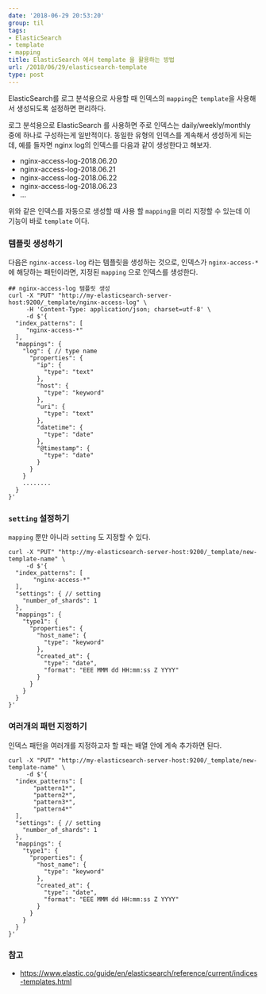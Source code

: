 ```yaml
---
date: '2018-06-29 20:53:20'
group: til
tags:
- ElasticSearch
- template
- mapping
title: ElasticSearch 에서 template 을 활용하는 방법
url: /2018/06/29/elasticsearch-template
type: post
---
```


ElasticSearch를 로그 분석용으로 사용할 때 인덱스의 `mapping`은 `template`을 사용해서 생성되도록 설정하면 편리하다.

<!--more-->

로그 분석용으로 ElasticSearch 를 사용하면 주로 인덱스는 daily/weekly/monthly 중에 하나로 구성하는게 일반적이다.
동일한 유형의 인덱스를 계속해서 생성하게 되는데, 예를 들자면 nginx log의 인덱스를 다음과 같이 생성한다고 해보자.

- nginx-access-log-2018.06.20
- nginx-access-log-2018.06.21
- nginx-access-log-2018.06.22
- nginx-access-log-2018.06.23
- ...

위와 같은 인덱스를 자동으로 생성할 때 사용 할 `mapping`을 미리 지정할 수 있는데 이 기능이 바로 `template` 이다.


### 템플릿 생성하기

다음은 `nginx-access-log` 라는 템플릿을 생성하는 것으로, 인덱스가 `nginx-access-*` 에 해당하는 패턴이라면, 지정된 `mapping` 으로 인덱스를 생성한다.

```
## nginx-access-log 템플릿 생성
curl -X "PUT" "http://my-elasticsearch-server-host:9200/_template/nginx-access-log" \
     -H 'Content-Type: application/json; charset=utf-8' \
     -d $'{
  "index_patterns": [
     "nginx-access-*"
  ],
  "mappings": {
    "log": { // type name
      "properties": {
        "ip": {
          "type": "text"
        },
        "host": {
          "type": "keyword"
        },
        "uri": {
          "type": "text"
        },
        "datetime": {
          "type": "date"
        },
        "@timestamp": {
          "type": "date"
        }
      }
    }
    ........
  }
}'

```

### `setting` 설정하기

`mapping` 뿐만 아니라 `setting` 도 지정할 수 있다.

```
curl -X "PUT" "http://my-elasticsearch-server-host:9200/_template/new-template-name" \
     -d $'{
  "index_patterns": [
       "nginx-access-*"
  ],
  "settings": { // setting
    "number_of_shards": 1
  },
  "mappings": {
    "type1": {
      "properties": {
        "host_name": {
          "type": "keyword"
        },
        "created_at": {
          "type": "date",
          "format": "EEE MMM dd HH:mm:ss Z YYYY"
        }
      }
    }
  }
}'

```

### 여러개의 패턴 지정하기

인덱스 패턴을 여러개를 지정하고자 할 때는 배열 안에 계속 추가하면 된다.

```
curl -X "PUT" "http://my-elasticsearch-server-host:9200/_template/new-template-name" \
     -d $'{
  "index_patterns": [
       "pattern1*",
       "pattern2*",
       "pattern3*",
       "pattern4*"
  ],
  "settings": { // setting
    "number_of_shards": 1
  },
  "mappings": {
    "type1": {
      "properties": {
        "host_name": {
          "type": "keyword"
        },
        "created_at": {
          "type": "date",
          "format": "EEE MMM dd HH:mm:ss Z YYYY"
        }
      }
    }
  }
}'

```

### 참고
 - https://www.elastic.co/guide/en/elasticsearch/reference/current/indices-templates.html